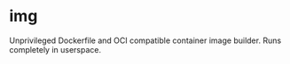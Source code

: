 # img

Unprivileged Dockerfile and OCI compatible container image builder.
Runs completely in userspace.
